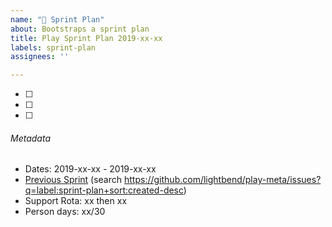 ```yaml
---
name: "📅 Sprint Plan"
about: Bootstraps a sprint plan
title: Play Sprint Plan 2019-xx-xx
labels: sprint-plan
assignees: ''

---
```


* [ ]
* [ ]
* [ ]

###### Metadata

* Dates: 2019-xx-xx - 2019-xx-xx
* [Previous Sprint](https://github.com/playframework/play-meta/issues/xx) (search <https://github.com/lightbend/play-meta/issues?q=label:sprint-plan+sort:created-desc>)
* Support Rota: xx then xx
* Person days: xx/30

